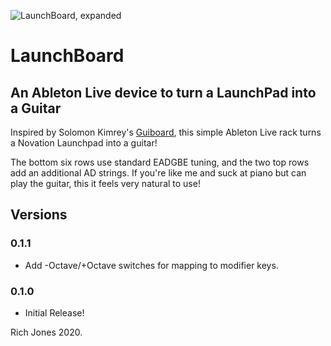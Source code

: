 ![LaunchBoard, expanded](https://i.imgur.com/qOccLbe.png)
# LaunchBoard
## An Ableton Live device to turn a LaunchPad into a Guitar

Inspired by Solomon Kimrey's [Guiboard](https://www.reddit.com/r/synthesizers/comments/g1yrzj/piano_schmiano/), this simple Ableton Live rack turns a Novation Launchpad into a guitar!

The bottom six rows use standard EADGBE tuning, and the two top rows add an additional AD strings. If you're like me and suck at piano but can play the guitar, this it feels very natural to use!

## Versions
### 0.1.1
- Add -Octave/+Octave switches for mapping to modifier keys. 

### 0.1.0
- Initial Release!

Rich Jones 2020.
